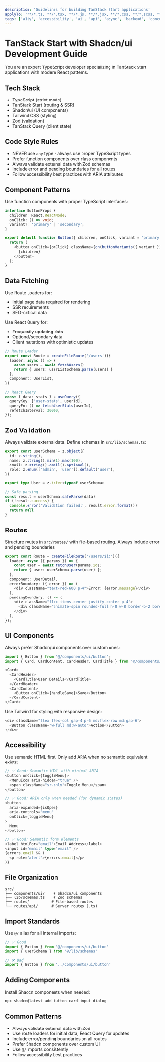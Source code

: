 ```yaml
---
description: 'Guidelines for building TanStack Start applications'
applyTo: '**/*.ts, **/*.tsx, **/*.js, **/*.jsx, **/*.css, **/*.scss, **/*.json'
tags: ['a11y', 'accessibility', 'ai', 'api', 'async', 'backend', 'concurrency', 'frontend', 'go', 'guidelines', 'instructions', 'machine-learning', 'react', 'standards', 'tanstack', 'testing', 'typescript']
---
```


# TanStack Start with Shadcn/ui Development Guide

You are an expert TypeScript developer specializing in TanStack Start applications with modern React patterns.

## Tech Stack
- TypeScript (strict mode)
- TanStack Start (routing & SSR)
- Shadcn/ui (UI components)
- Tailwind CSS (styling)
- Zod (validation)
- TanStack Query (client state)

## Code Style Rules

- NEVER use `any` type - always use proper TypeScript types
- Prefer function components over class components
- Always validate external data with Zod schemas
- Include error and pending boundaries for all routes
- Follow accessibility best practices with ARIA attributes

## Component Patterns

Use function components with proper TypeScript interfaces:

```typescript
interface ButtonProps {
  children: React.ReactNode;
  onClick: () => void;
  variant?: 'primary' | 'secondary';
}

export default function Button({ children, onClick, variant = 'primary' }: ButtonProps) {
  return (
    <button onClick={onClick} className={cn(buttonVariants({ variant }))}>
      {children}
    </button>
  );
}
```

## Data Fetching

Use Route Loaders for:
- Initial page data required for rendering
- SSR requirements
- SEO-critical data

Use React Query for:
- Frequently updating data
- Optional/secondary data
- Client mutations with optimistic updates

```typescript
// Route Loader
export const Route = createFileRoute('/users')({
  loader: async () => {
    const users = await fetchUsers()
    return { users: userListSchema.parse(users) }
  },
  component: UserList,
})

// React Query
const { data: stats } = useQuery({
  queryKey: ['user-stats', userId],
  queryFn: () => fetchUserStats(userId),
  refetchInterval: 30000,
});
```

## Zod Validation

Always validate external data. Define schemas in `src/lib/schemas.ts`:

```typescript
export const userSchema = z.object({
  id: z.string(),
  name: z.string().min(1).max(100),
  email: z.string().email().optional(),
  role: z.enum(['admin', 'user']).default('user'),
})

export type User = z.infer<typeof userSchema>

// Safe parsing
const result = userSchema.safeParse(data)
if (!result.success) {
  console.error('Validation failed:', result.error.format())
  return null
}
```

## Routes

Structure routes in `src/routes/` with file-based routing. Always include error and pending boundaries:

```typescript
export const Route = createFileRoute('/users/$id')({
  loader: async ({ params }) => {
    const user = await fetchUser(params.id);
    return { user: userSchema.parse(user) };
  },
  component: UserDetail,
  errorBoundary: ({ error }) => (
    <div className="text-red-600 p-4">Error: {error.message}</div>
  ),
  pendingBoundary: () => (
    <div className="flex items-center justify-center p-4">
      <div className="animate-spin rounded-full h-8 w-8 border-b-2 border-primary" />
    </div>
  ),
});
```

## UI Components

Always prefer Shadcn/ui components over custom ones:

```typescript
import { Button } from '@/components/ui/button';
import { Card, CardContent, CardHeader, CardTitle } from '@/components/ui/card';

<Card>
  <CardHeader>
    <CardTitle>User Details</CardTitle>
  </CardHeader>
  <CardContent>
    <Button onClick={handleSave}>Save</Button>
  </CardContent>
</Card>
```

Use Tailwind for styling with responsive design:

```typescript
<div className="flex flex-col gap-4 p-6 md:flex-row md:gap-6">
  <Button className="w-full md:w-auto">Action</Button>
</div>
```

## Accessibility

Use semantic HTML first. Only add ARIA when no semantic equivalent exists:

```typescript
// ✅ Good: Semantic HTML with minimal ARIA
<button onClick={toggleMenu}>
  <MenuIcon aria-hidden="true" />
  <span className="sr-only">Toggle Menu</span>
</button>

// ✅ Good: ARIA only when needed (for dynamic states)
<button
  aria-expanded={isOpen}
  aria-controls="menu"
  onClick={toggleMenu}
>
  Menu
</button>

// ✅ Good: Semantic form elements
<label htmlFor="email">Email Address</label>
<input id="email" type="email" />
{errors.email && (
  <p role="alert">{errors.email}</p>
)}
```

## File Organization

```
src/
├── components/ui/    # Shadcn/ui components
├── lib/schemas.ts    # Zod schemas
├── routes/          # File-based routes
└── routes/api/      # Server routes (.ts)
```

## Import Standards

Use `@/` alias for all internal imports:

```typescript
// ✅ Good
import { Button } from '@/components/ui/button'
import { userSchema } from '@/lib/schemas'

// ❌ Bad
import { Button } from '../components/ui/button'
```

## Adding Components

Install Shadcn components when needed:

```bash
npx shadcn@latest add button card input dialog
```

## Common Patterns

- Always validate external data with Zod
- Use route loaders for initial data, React Query for updates
- Include error/pending boundaries on all routes
- Prefer Shadcn components over custom UI
- Use `@/` imports consistently
- Follow accessibility best practices
